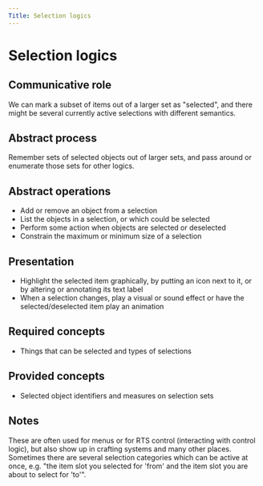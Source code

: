 ```yaml
---
Title: Selection logics 
---
```


# Selection logics

## Communicative role

We can mark a subset of items out of a larger set as "selected", and there might be several currently active selections with different semantics. 

## Abstract process

Remember sets of selected objects out of larger sets, and pass around or enumerate those sets for other logics.

## Abstract operations

* Add or remove an object from a selection
* List the objects in a selection, or which could be selected
* Perform some action when objects are selected or deselected
* Constrain the maximum or minimum size of a selection

## Presentation

* Highlight the selected item graphically, by putting an icon next to it, or by altering or annotating its text label
* When a selection changes, play a visual or sound effect or have the selected/deselected item play an animation

## Required concepts

* Things that can be selected and types of selections

## Provided concepts

* Selected object identifiers and measures on selection sets

## Notes

These are often used for menus or for RTS control (interacting with control logic), but also show up in crafting systems and many other places.  Sometimes there are several selection categories which can be active at once, e.g. "the item slot you selected for 'from' and the item slot you are about to select for 'to'".
